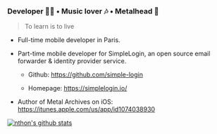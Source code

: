 ### Developer 👨‍💻 • Music lover 🎶 • Metalhead 🤘
> To learn is to live

- Full-time mobile developer in Paris.

- Part-time mobile developer for SimpleLogin, an open source email forwarder & identity provider service.

  - Github: https://github.com/simple-login

  - Homepage: https://simplelogin.io/

- Author of Metal Archives on iOS: https://itunes.apple.com/us/app/id1074038930
<!--
**ntnhon/ntnhon** is a ✨ _special_ ✨ repository because its `README.md` (this file) appears on your GitHub profile.

Here are some ideas to get you started:

- 🔭 I’m currently working on ...
- 🌱 I’m currently learning ...
- 👯 I’m looking to collaborate on ...
- 🤔 I’m looking for help with ...
- 💬 Ask me about ...
- 📫 How to reach me: ...
- 😄 Pronouns: ...
- ⚡ Fun fact: ...
-->

[![nthon's github stats](https://github-readme-stats.vercel.app/api?username=ntnhon&show_icons=true&show_icons=true&theme=buefy&count_private=true&cache_seconds=1800&line_height=24)](https://github.com/ntnhon)
